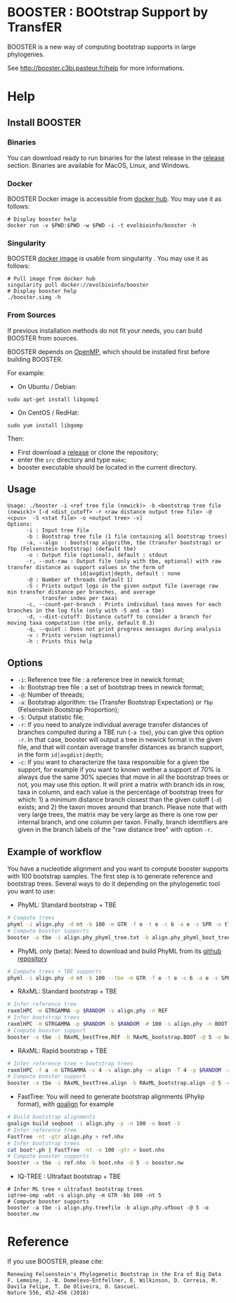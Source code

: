 # BOOSTER : BOOtstrap Support by TransfER
BOOSTER is a new way of computing bootstrap supports in large phylogenies.

See http://booster.c3bi.pasteur.fr/help for more informations.

# Help

## Install BOOSTER

### Binaries
You can download ready to run binaries for the latest release in the [release](https://github.com/evolbioinfo/booster/releases) section.
Binaries are available for MacOS, Linux, and Windows.

### Docker
BOOSTER Docker image is accessible from [docker hub](https://hub.docker.com/r/evolbioinfo/booster/). You may use it as follows:

```[bash]
# Display booster help
docker run -v $PWD:$PWD -w $PWD -i -t evolbioinfo/booster -h
```

### Singularity
BOOSTER [docker image](https://hub.docker.com/r/evolbioinfo/booster/) is usable from singularity . You may use it as follows:

```[bash]
# Pull image from docker hub
singularity pull docker://evolbioinfo/booster
# Display booster help
./booster.simg -h
```
### From Sources
If previous installation methods do not fit your needs, you can build BOOSTER from sources.

BOOSTER depends on [OpenMP](https://fr.wikipedia.org/wiki/OpenMP), which should be installed first before building BOOSTER.

For example:
- On Ubuntu / Debian:
```
sudo apt-get install libgomp1
```
- On CentOS / RedHat:
```
sudo yum install libgomp
```

Then: 

* First download a [release](https://github.com/fredericlemoine/booster/releases) or clone the repository;
* enter the `src` directory and type `make`;
* booster executable should be located in the current directory.

## Usage

```
Usage: ./booster -i <ref tree file (newick)> -b <bootstrap tree file (newick)> [-d <dist_cutoff> -r <raw distance output tree file> -@ <cpus>  -S <stat file> -o <output tree> -v]
Options:
      -i : Input tree file
      -b : Bootstrap tree file (1 file containing all bootstrap trees)
      -a, --algo  : bootstrap algorithm, tbe (transfer bootstrap) or fbp (Felsenstein bootstrap) (default tbe)
      -o : Output file (optional), default : stdout
      -r, --out-raw : Output file (only with tbe, optional) with raw transfer distance as support values in the form of
                       id|avgdist|depth, default : none
      -@ : Number of threads (default 1)
      -S : Prints output logs in the given output file (average raw min transfer distance per branches, and average
      	   transfer index per taxa)
      -c, --count-per-branch : Prints individual taxa moves for each branches in the log file (only with -S and -a tbe)
      -d, --dist-cutoff: Distance cutoff to consider a branch for moving taxa computation (tbe only, default 0.3)
      -q, --quiet : Does not print progress messages during analysis
      -v : Prints version (optional)
      -h : Prints this help
```

## Options
* `-i`: Reference tree file : a reference tree in newick format;
* `-b`: Bootstrap tree file : a set of bootstrap trees in newick format;
* `-@`: Number of threads;
* `-a`: Bootstrap algorithm: `tbe` (Transfer Bootstrap Expectation) or `fbp` (Felsenstein Bootstrap Proportion);
* `-S`: Output statistic file;
* `-r`: If you need to analyze individual average transfer distances of branches computed during a TBE run (`-a tbe`), you can give this option `-r`. In that case, booster will output a tree in newick format in the given file, and that will contain average transfer distances as branch support, in the form `id|avgdist|depth`;
* `-c`: If you want to characterize the taxa responsible for a given tbe support, for example if you want to known wether a support of 70% is always due the same 30% species that move in all the bootstrap trees or not, you may use this option. It will print a matrix with branch ids in row, taxa in column, and each value is the percentage of bootstrap trees for which: 1) a minimum distance branch closest than the given cutoff (`-d`) exists; and 2) the taxon moves around that branch. Please note that with very large trees, the matrix may be very large as there is one row per internal branch, and one column per taxon. Finally, branch identifiers are given in the branch labels of the "raw distance tree" with option `-r`.

## Example of workflow

You have a nucleotide alignment and you want to compute booster supports with 100 bootstrap samples. The first step is to generate reference and bootstrap trees. Several ways to do it depending on the phylogenetic tool you want to use:

* PhyML: Standard bootstrap + TBE
```bash
# Compute trees
phyml -i align.phy -d nt -b 100 -m GTR -f e -t e -c 6 -a e -s SPR -o tlr 
# Compute booster supports
booster -a tbe -i align.phy_phyml_tree.txt -b align.phy_phyml_boot_trees.txt -@ 5 -o booster.nw
```

* PhyML only (beta): Need to download and build PhyML from its [github repository](https://github.com/stephaneguindon/phyml/)
```bash
# Compute trees + TBE supports
phyml -i align.phy -d nt -b 100 --tbe -m GTR -f e -t e -c 6 -a e -s SPR -o tlr 
```

* RAxML: Standard bootstrap + TBE
```bash
# Infer reference tree
raxmlHPC -m GTRGAMMA -p $RANDOM -s align.phy -n REF
# Infer bootstrap trees
raxmlHPC -m GTRGAMMA -p $RANDOM -b $RANDOM -# 100 -s align.phy -n BOOT
# Compute booster support
booster -a tbe -i RAxML_bestTree.REF -b RAxML_bootstrap.BOOT -@ 5 -o booster.nw
```

* RAxML: Rapid bootstrap + TBE
```bash
# Infer reference tree + bootstrap trees
raxmlHPC -f a -m GTRGAMMA -c 4 -s align.phy -n align -T 4 -p $RANDOM -x $RANDOM -# 100
# Compute booster support
booster -a tbe -i RAxML_bestTree.align -b RAxML_bootstrap.align -@ 5 -o booster.nw
```

* FastTree: You will need to generate bootstrap alignments (Phylip format), with [goalign](https://github.com/fredericlemoine/goalign) for example
```bash
# Build bootstrap alignments
goalign build seqboot -i align.phy -p -n 100 -o boot -S
# Infer reference tree
FastTree -nt -gtr align.phy > ref.nhx
# Infer bootstrap trees
cat boot*.ph | FastTree -nt -n 100 -gtr > boot.nhx
# Compute booster supports
booster -a tbe -i ref.nhx -b boot.nhx -@ 5 -o booster.nw
```

* IQ-TREE : Ultrafast bootstrap + TBE
```
# Infer ML tree + ultrafast bootstrap trees
iqtree-omp -wbt -s align.phy -m GTR -bb 100 -nt 5
# Compute booster supports
booster -a tbe -i align.phy.treefile -b align.phy.ufboot -@ 5 -o booster.nw
```

# Reference

If you use BOOSTER, please cite:

```
Renewing Felsenstein's Phylogenetic Bootstrap in the Era of Big Data
F. Lemoine, J.-B. Domelevo-Entfellner, E. Wilkinson, D. Correia, M. Davila Felipe, T. De Oliveira, O. Gascuel.
Nature 556, 452-456 (2018)
```
